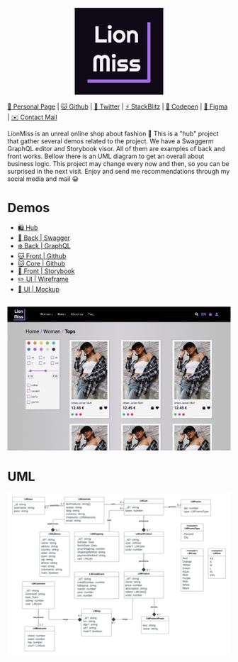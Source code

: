 <p align="center">
  <img width="200" class="logo" src="./src/assets/pics/logo.png" />
</p>

[💃 Personal Page](https://www.kodeneko.com) | [🐱 Github](https://github.com/kode-neko) | [🐤 Twitter](https://twitter.com/KodenekoFront) | [⚡ StackBlitz](https://stackblitz.com/@kode-neko) | [🧊 Codepen](https://codepen.io/kodeneko) | [🎨 Figma](https://www.figma.com/@kodeneko) | [✉️ Contact Mail](mailto:ladysun.freedom@gmail.com)

LionMiss is an unreal online shop about fashion 🛒 This is a "hub" project that gather several demos related to the project. We have a Swaggerm GraphQL editor and Storybook visor. All of them are examples of back and front works. Bellow there is an UML diagram to get an overall about business logic. This project may change every now and then, so you can be surprised in the next visit. Enjoy and send me recommendations through my social media and mail 😀

# Demos
- [🛍️ Hub](https://www.kodeneko.com/lionmiss)
- [🌳 Back | Swagger](https://www.kodeneko.com/lionmiss/swagger)
- [❄️ Back | GraphQL](https://www.kodeneko.com/lionmiss/gql)
- [🐱 Front | Github](https://github.com/kode-neko/lionmiss-components)
- [🐱 Core | Github](https://github.com/kode-neko/lionmiss-core)
- [🎨 Front | Storybook](https://www.kodeneko.com/lionmiss/storybook)
- [✏️ UI | Wireframe](https://www.figma.com/community/file/1238958453760498467)
- [📱 UI | Mockup](https://www.figma.com/file/eMCJmV0tmbeMoa8QZ8zQfY/Lionmiss-Mockup-(Community)?type=design&node-id=0%3A1&t=4WDOphYe2nRbgRqL-1)

<br/>

<img class="exampleImg" src="./src/assets/pics/example-screen.png" />

# UML

<img class="exampleImg" src="./src/assets/pics/uml.png" />
